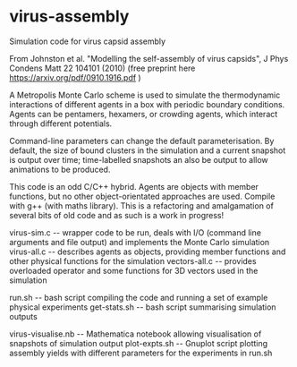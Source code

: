 # virus-assembly

Simulation code for virus capsid assembly

From Johnston et al. "Modelling the self-assembly of virus capsids", J Phys Condens Matt 22 104101 (2010) (free preprint here https://arxiv.org/pdf/0910.1916.pdf )

A Metropolis Monte Carlo scheme is used to simulate the thermodynamic interactions of different agents in a box with periodic boundary conditions. Agents can be pentamers, hexamers, or crowding agents, which interact through different potentials.

Command-line parameters can change the default parameterisation. By default, the size of bound clusters in the simulation and a current snapshot is output over time; time-labelled snapshots an also be output to allow animations to be produced.

This code is an odd C/C++ hybrid. Agents are objects with member functions, but no other object-orientated approaches are used. Compile with g++ (with maths library). This is a refactoring and amalgamation of several bits of old code and as such is a work in progress!

virus-sim.c -- wrapper code to be run, deals with I/O (command line arguments and file output) and implements the Monte Carlo simulation
virus-all.c -- describes agents as objects, providing member functions and other physical functions for the simulation
vectors-all.c -- provides overloaded operator and some functions for 3D vectors used in the simulation

run.sh -- bash script compiling the code and running a set of example physical experiments
get-stats.sh -- bash script summarising simulation outputs

virus-visualise.nb -- Mathematica notebook allowing visualisation of snapshots of simulation output
plot-expts.sh -- Gnuplot script plotting assembly yields with different parameters for the experiments in run.sh
